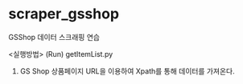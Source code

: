 # scraper_gsshop
GSShop 데이터 스크래핑 연습

<실행방법>
(Run) getItemList.py 

1. GS Shop 상품페이지 URL을 이용하여 Xpath를 통해 데이터를 가져온다.
